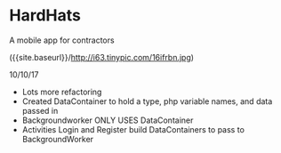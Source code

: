 # HardHats
A mobile app for contractors

({{site.baseurl}}/http://i63.tinypic.com/16ifrbn.jpg)







10/10/17
- Lots more refactoring
- Created DataContainer to hold a type, php variable names, and data passed in
- Backgroundworker ONLY USES DataContainer
- Activities Login and Register build DataContainers to pass to BackgroundWorker

